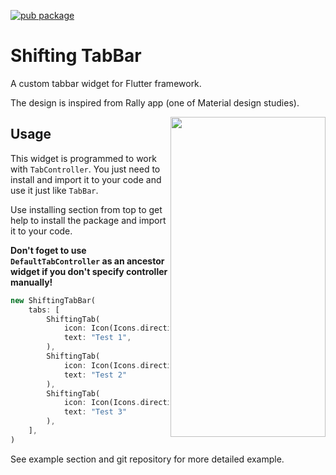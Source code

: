 [![pub package](https://img.shields.io/badge/pub-v0.1.0-orange.svg)](https://pub.dartlang.org/packages/shifting_tabbar)


# Shifting TabBar

A custom tabbar widget for Flutter framework. 

The design is inspired from Rally app (one of Material design studies).

<img align="right" width="248" height="512" src="https://media.giphy.com/media/35TAoEQmPBLFwEpInv/giphy.gif">

## Usage

This widget is programmed to work with `TabController`. 
You just need to install and import it to your code and use it just like `TabBar`.

Use installing section from top to get help to install the package and import it to your code.

**Don't foget to use `DefaultTabController` as an ancestor widget if you don't specify controller manually!**

```dart
new ShiftingTabBar(
    tabs: [
        ShiftingTab(
            icon: Icon(Icons.directions_bike),
            text: "Test 1",
        ),
        ShiftingTab(
            icon: Icon(Icons.directions_car),
            text: "Test 2"
        ),
        ShiftingTab(
            icon: Icon(Icons.directions_transit),
            text: "Test 3"
        ),
    ],
)
```

See example section and git repository for more detailed example.

